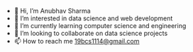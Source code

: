 - 👋 Hi, I’m Anubhav Sharma
- 👀 I’m interested in data science and web development
- 🌱 I’m currently learning computer science and engineering
- 💞️ I’m looking to collaborate on data science projects
- 📫 How to reach me 19bcs1114@gmail.com

